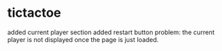 # tictactoe

added current player section
added restart button
problem: the current player is not displayed once the page is just loaded. 

